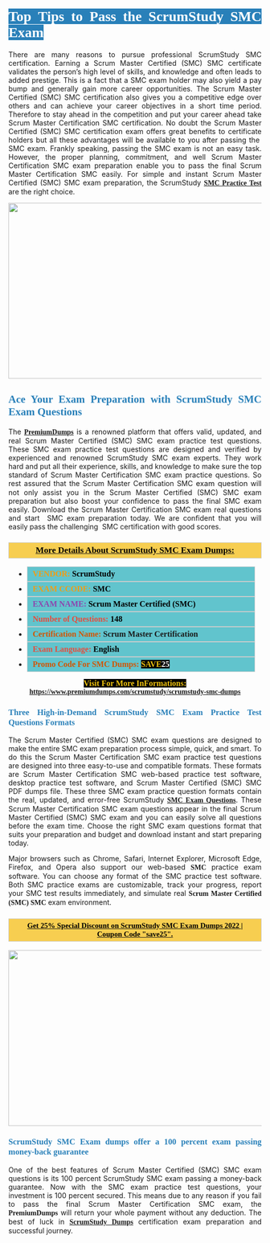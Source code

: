 <h1 style="text-align: justify;"><span style="color:#ffffff;"><span style="font-family:Georgia,serif;"><strong><span style="background-color:#2980b9;">Top Tips to Pass the ScrumStudy SMC Exam</span></strong></span></span></h1>

<p style="text-align: justify;">There are many reasons to pursue professional ScrumStudy SMC certification. Earning a Scrum Master Certified (SMC) SMC certificate validates the person’s high level of skills, and knowledge and often leads to added prestige. This is a fact that a SMC exam holder may also yield a pay bump and generally gain more career opportunities. The Scrum Master Certified (SMC) SMC certification also gives you a competitive edge over others and can achieve your career objectives in a short time period. Therefore to stay ahead in the competition and put your career ahead take Scrum Master Certification SMC certification. No doubt the Scrum Master Certified (SMC) SMC certification exam offers great benefits to certificate holders but all these advantages will be available to you after passing the  SMC exam. Frankly speaking, passing the SMC exam is not an easy task. However, the proper planning, commitment, and well Scrum Master Certification SMC exam preparation enable you to pass the final Scrum Master Certification SMC easily. For simple and instant Scrum Master Certified (SMC) SMC exam preparation, the ScrumStudy <span style="font-family:Georgia,serif;"><strong><a href="https://www.premiumdumps.com/scrumstudy/scrumstudy-smc-dumps">SMC Practice Test</a></strong></span> are the right choice.</p>

<p style="text-align: center;"><a href="https://www.premiumdumps.com/scrumstudy/scrumstudy-smc-dumps"><img alt="" src="https://i.imgur.com/VJaqCPg.jpeg" style="width: 700px; height: 350px;" /></a></p>

<h2 style="text-align: justify;"><span style="color:#2980b9;"><span style="font-family:Georgia,serif;"><strong>Ace Your Exam Preparation with ScrumStudy SMC Exam Questions</strong></span></span></h2>

<p style="text-align: justify;">The <a href="https://www.premiumdumps.com/"><span style="font-size:14px;"><span style="font-family:Georgia,serif;"><strong>PremiumDumps</strong></span></span></a> is a renowned platform that offers valid, updated, and real Scrum Master Certified (SMC) SMC exam practice test questions. These SMC exam practice test questions are designed and verified by experienced and renowned ScrumStudy SMC exam experts. They work hard and put all their experience, skills, and knowledge to make sure the top standard of Scrum Master Certification SMC exam practice questions. So rest assured that the Scrum Master Certification SMC <span style="font-size:11.0pt"><span style="line-height:115%"><span calibri="" style="font-family:">exam question</span></span></span> will not only assist you in the Scrum Master Certified (SMC) SMC exam preparation but also boost your confidence to pass the final SMC exam easily. Download the Scrum Master Certification SMC exam real questions and start  SMC exam preparation today. We are confident that you will easily pass the challenging  SMC certification with good scores.</p>

<h3 style="background: #f7ce50; border: 1px solid rgb(204, 204, 204); padding: 5px 10px; text-align: center;"><span style="font-family:Georgia,serif;"><u><u><span style="color:#000000;"><span style="font-size:11pt"><span style="line-height:normal"><b><span style="font-size:13.0pt"><span cambria="">More Details About ScrumStudy SMC Exam Dumps:</span></span></b></span></span></span></u></u></span></h3>

<ul>
	<li style="margin:0cm 10pt">
	<div style="background:#61c4cd; border: 1px solid rgb(204, 204, 204); padding: 5px 10px; text-align: justify;"><span style="font-family:Georgia,serif;"><span style="font-size:11pt"><span style="line-height:normal"><b><span style="font-size:12.0pt"><span new="" roman="" times=""><span style="color:#f39c12;">VENDOR:</span> <span style="color:#000000;">ScrumStudy</span></span></span></b></span></span></span></div>
	</li>
	<li style="margin:0cm 10pt">
	<div style="background: #61c4cd; border: 1px solid rgb(204, 204, 204); padding: 5px 10px; text-align: justify;"><span style="font-family:Georgia,serif;"><span style="font-size:11pt"><span style="line-height:normal"><b><span style="font-size:12.0pt"><span new="" roman="" times=""><span style="color:#f39c12;">EXAM CCODE:</span> <span style="color:#000000;">SMC</span></span></span></b></span></span></span></div>
	</li>
	<li style="margin:0cm 10pt">
	<div style="background: #61c4cd; border: 1px solid rgb(204, 204, 204); padding: 5px 10px; text-align: justify;"><span style="font-family:Georgia,serif;"><span style="font-size:11pt"><span style="line-height:normal"><b><span style="font-size:12.0pt"><span new="" roman="" times=""><span style="color:#8e44ad;">EXAM NAME:</span> <span style="color:#000000;">Scrum Master Certified (SMC)</span></span></span></b></span></span></span></div>
	</li>
	<li style="margin:0cm 10pt">
	<div style="background: #61c4cd; border: 1px solid rgb(204, 204, 204); padding: 5px 10px;"><span style="font-family:Georgia,serif;"><span style="font-size:11pt"><span style="line-height:normal"><b><span style="font-size:12.0pt"><span new="" roman="" times=""><span style="color:#e74c3c;">Number of Questions:</span><span style="color:#000000;"><span style="color:#f1c40f;"> </span>148</span></span></span></b></span></span></span></div>
	</li>
	<li style="margin:0cm 10pt">
	<div style="background: #61c4cd; border: 1px solid rgb(204, 204, 204); padding: 5px 10px; text-align: justify;"><span style="font-family:Georgia,serif;"><span style="font-size:11pt"><span style="line-height:normal"><b><span style="font-size:12.0pt"><span new="" roman="" times=""><span style="color:#d35400;">Certification Name:</span> Scrum Master Certification</span></span></b></span></span></span></div>
	</li>
	<li style="margin:0cm 10pt">
	<div style="background: #61c4cd; border: 1px solid rgb(204, 204, 204); padding: 5px 10px; text-align: justify;"><span style="font-family:Georgia,serif;"><span style="font-size:11pt"><span style="line-height:normal"><b><span style="font-size:12.0pt"><span new="" roman="" times=""><span style="color:#e74c3c;">Exam Language:</span> <span style="color:#000000;">English</span></span></span></b></span></span></span></div>
	</li>
	<li style="margin:0cm 10pt">
	<div style="background: #61c4cd; border: 1px solid rgb(204, 204, 204); padding: 5px 10px;"><span style="font-family:Georgia,serif;"><span style="font-size:11pt"><span style="line-height:normal"><b><span style="font-size:12.0pt"><span new="" roman="" times=""><span style="color:#d35400;">Promo Code For SMC Dumps:</span><span style="color:#f1c40f;"> <span style="background-color:#000000;">SAVE</span></span><span style="color:#ffffff;"><span style="background-color:#000000;">25</span></span></span></span></b></span></span></span></div>
	</li>
</ul>

<p style="text-align: center;"><span style="font-family:Georgia,serif;"><strong><span style="font-size:16px;"><span style="color:#f1c40f;"><span style="background-color:#000000;">Visit For More InFormations:</span></span></span> <a href="https://www.premiumdumps.com/scrumstudy/scrumstudy-smc-dumps">https://www.premiumdumps.com/scrumstudy/scrumstudy-smc-dumps</a></strong></span></p>

<h3 style="text-align: justify;"><span style="color:#2980b9;"><span style="font-family:Georgia,serif;"><strong><strong><strong>Three High-in-Demand ScrumStudy SMC Exam Practice Test Questions Formats</strong></strong></strong></span></span></h3>

<p style="text-align: justify;">The Scrum Master Certified (SMC) SMC exam questions are designed to make the entire SMC exam preparation process simple, quick, and smart. To do this the Scrum Master Certification SMC exam practice test questions are designed into three easy-to-use and compatible formats. These formats are Scrum Master Certification SMC web-based practice test software, desktop practice test software, and Scrum Master Certified (SMC) SMC PDF dumps file. These three SMC exam practice question formats contain the real, updated, and error-free ScrumStudy <span style="font-family:Georgia,serif;"><strong><a href="https://www.premiumdumps.com/scrumstudy/scrumstudy-smc-dumps">SMC Exam Questions</a></strong></span>. These Scrum Master Certification SMC exam questions appear in the final Scrum Master Certified (SMC) SMC exam and you can easily solve all questions before the exam time. Choose the right SMC exam questions format that suits your preparation and budget and download instant and start preparing today.</p>

<p style="text-align: justify;">Major browsers such as Chrome, Safari, Internet Explorer, Microsoft Edge, Firefox, and Opera also support our web-based <span style="font-family:Georgia,serif;"><strong> SMC</strong></span> practice exam software. You can choose any format of the SMC practice test software. Both SMC practice exams are customizable, track your progress, report your SMC test results immediately, and simulate real <span style="font-family:Georgia,serif;"><strong>Scrum Master Certified (SMC) SMC</strong></span> exam environment.</p>

<h3 style="background: rgb(247, 206, 80); border: 1px solid rgb(204, 204, 204); padding: 5px 10px; text-align: center;"><span style="font-family:Georgia,serif;"><u><span style="color:#000000;"><span style="font-size:11pt;"><span style="line-height:normal;"><b><span cambria="">Get 25% Special Discount on ScrumStudy SMC Exam Dumps 2022 | Coupon Code "save25".</span></b></span></span></span></u></span></h3>

<p style="text-align: center;"><strong><a href="https://www.premiumdumps.com/scrumstudy/scrumstudy-smc-dumps"><img alt="" src="https://i.imgur.com/F18GQwv.jpeg" style="width: 700px; height: 350px;" /></a></strong></p>

<h3 style="text-align: justify;"><span style="color:#2980b9;"><span style="font-family:Georgia,serif;"><strong><strong><strong>ScrumStudy SMC Exam dumps offer a 100 percent exam passing money-back guarantee</strong></strong></strong></span></span></h3>

<p style="text-align: justify;">One of the best features of Scrum Master Certified (SMC) SMC exam questions is its 100 percent ScrumStudy SMC exam passing a money-back guarantee. Now with the SMC exam practice test questions, your investment is 100 percent secured. This means due to any reason if you fail to pass the final Scrum Master Certification SMC exam, the <span style="font-size:14px;"><span style="font-family:Georgia,serif;"><strong>PremiumDumps</strong></span></span> will return your whole payment without any deduction. The best of luck in <a href="https://www.premiumdumps.com/scrumstudy-exam-dumps"><span style="font-family:Georgia,serif;"><strong>ScrumStudy Dumps</strong></span></a> certification exam preparation and successful journey.</p>
